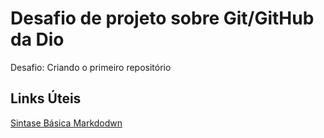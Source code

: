 # Desafio de projeto sobre Git/GitHub da Dio
Desafio: Criando o primeiro repositório 

## Links Úteis
[Sintase Básica Markdodwn](https://www.markdownguide.org/basic-syntax/)
